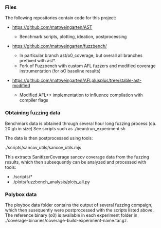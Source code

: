 ### Files

The following repositories contain code for this project:

- https://github.com/mattweingarten/AST
   - Benchmark scripts, plotting, ideation, postprocessing
  
- https://github.com/mattweingarten/fuzzbench/
  - In particular branch ast/o0_coverage, but overall all branches prefixed with ast*.
  - Fork of Fuzzbench with custom AFL fuzzers and modified coverage instrumentation (for oO baseline results)  
    
- https://github.com/mattweingarten/AFLplusplus/tree/stable-ast-modified
  - Modified AFL++ implementation to influence compilation with compiler flags 
    
### Obtaining fuzzing data

Benchmark data is obtained through several hour long fuzzing process (ca. 20 gb in size)
See scripts such as ./bean/run_experiment.sh

The data is then postprocessed using tools:

./scripts/sancov_utils/sancov_utils.mjs

This extracts SanitizerCoverage sancov coverage data from the fuzzing results,
which then subsequently can be analyzed and processed with tools:

- ./scripts/*
- ./plots/fuzzbench_analysis/plots_all.py


### Polybox data
The ploybox data folder contains the output of several fuzzing compaign, which then susequently were postprocessed with the scripts listed above.
The reference binary (o0) is available in each experiment folder in ./coverage-binaries/coverage-build-experiment-name.tar.gz.
